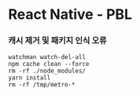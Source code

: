 # React Native - PBL

### 캐시 제거 및 패키지 인식 오류

```shell
watchman watch-del-all
npm cache clean --force
rm -rf ./node_modules/
yarn install
rm -rf /tmp/metro-*
```

